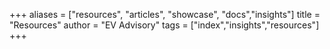 +++
aliases = ["resources", "articles", "showcase", "docs","insights"]
title = "Resources"
author = "EV Advisory"
tags = ["index","insights","resources"]
+++